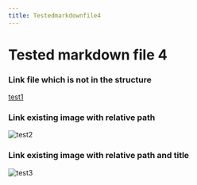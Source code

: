 ```yaml
---
title: Testedmarkdownfile4
---
```


# Tested markdown file 4

### Link file which is not in the structure
[test1](https://github.com/gardener/gardener/blob/v1.30.0/README.md)

### Link existing image with relative path
![test2](/maintree/gardener-docforge-logo.png)

### Link existing image with relative path and title
![test3](/maintree/gardener-docforge-logo.png "gardener-docforge-logo")
